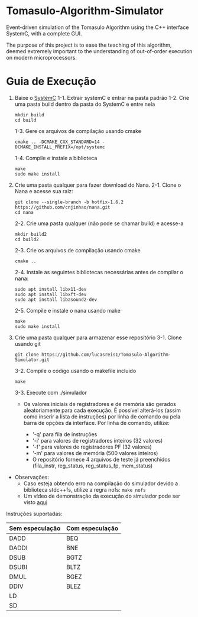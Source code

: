 



# Tomasulo-Algorithm-Simulator

Event-driven simulation of the Tomasulo Algorithm using the C++ interface SystemC, with a complete GUI.

The purpose of this project is to ease the teaching of this algorithm, deemed extremely important to the understanding of
out-of-order execution on modern microprocessors.

# Guia de Execução

1) Baixe o [SystemC](http://www.accellera.org/downloads/standards/systemc)
1-1. Extrair systemC e entrar na pasta padrão
1-2. Crie uma pasta build dentro da pasta do SystemC e entre nela
	```
	mkdir build
	cd build
	```
	1-3. Gere os arquivos de compilação usando cmake
	```
	cmake .. -DCMAKE_CXX_STANDARD=14 -DCMAKE_INSTALL_PREFIX=/opt/systemc
	```
	1-4. Compile e instale a biblioteca
	```
	make
	sudo make install
	```
2. Crie uma pasta qualquer para fazer download do Nana.
	2-1. Clone o Nana e acesse sua raiz:
	```
	git clone --single-branch -b hotfix-1.6.2 https://github.com/cnjinhao/nana.git
	cd nana
	```
	2-2. Crie uma pasta qualquer (não pode se chamar build) e acesse-a
	```
	mkdir build2
	cd build2
	```
	2-3. Crie os arquivos de compilação usando cmake
	```
	cmake ..
	```
	2-4. Instale as seguintes bibliotecas necessárias antes de compilar o nana:
	```
	sudo apt install libx11-dev
	sudo apt install libxft-dev
	sudo apt install libasound2-dev
	```
	2-5. Compile e instale o nana usando make
	```
	make
	sudo make install
	```
 3. Crie uma pasta qualquer para armazenar esse repositório
	3-1. Clone usando git
	```	
	git clone https://github.com/lucasreis1/Tomasulo-Algorithm-Simulator.git
	```
	3-2. Compile o código usando o makefile incluido
	```
	make
	```

	3-3. Execute com ./simulador
		

	 - Os valores iniciais de registradores e de memória são gerados aleatoriamente para cada execução. É possível alterá-los (assim como inserir a lista de instruções) por linha de comando ou pela barra de opções da interface. Por linha de comando, utilize:
			

		 -  '-q' para fila de instruções
		- '-i' para valores de registradores inteiros (32 valores)
		- '-f' para valores de registradores PF (32 valores)
		- '-m' para valores de memória (500 valores inteiros)
		* O repositório fornece 4 arquivos de teste já preenchidos (fila_instr, reg_status, reg_status_fp, mem_status)
* Observações:
	- Caso esteja obtendo erro na compilação do simulador devido a biblioteca stdc++fs, utilize a regra nofs:
		```make nofs```
	- Um vídeo de demonstração da execução do simulador pode ser visto [aqui](https://youtu.be/hleCH6yndPY)


Instruções suportadas:

Sem especulação | Com especulação
---| ---|
DADD | BEQ |
DADDI| BNE |
DSUB | BGTZ |
DSUBI| BLTZ |
DMUL | BGEZ | 
DDIV| BLEZ |
LD|
SD|

